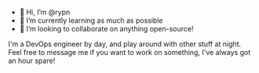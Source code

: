 - 👋 Hi, I’m @rypn
- 🌱 I’m currently learning as much as possible
- 💞️ I’m looking to collaborate on anything open-source!

I'm a DevOps engineer by day, and play around with other stuff at night. Feel free to message me if you want to work on something, I've always got an hour spare!
